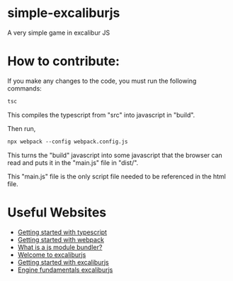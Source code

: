 # simple-excaliburjs
A very simple game in excalibur JS

# How to contribute:
If you make any changes to the code, you must run the following commands:
```ps
tsc
```
This compiles the typescript from "src" into javascript in "build". 

Then run,
```ps
npx webpack --config webpack.config.js
```
This turns the "build" javascript into some javascript that the browser can read and puts it in the "main.js" file in "dist/". 

This "main.js" file is the only script file needed to be referenced in the html file. 

# Useful Websites
- [Getting started with typescript](https://www.w3schools.com/typescript/typescript_getstarted.php)
- [Getting started with webpack](https://webpack.js.org/guides/getting-started)
- [What is a js module bundler?](https://snipcart.com/blog/javascript-module-bundler)
- [Welcome to excaliburjs](https://excaliburjs.com/docs/)
- [Getting started with excaliburjs](https://excaliburjs.com/docs/getting-started/)
- [Engine fundamentals excaliburjs](https://excaliburjs.com/docs/engine/)
